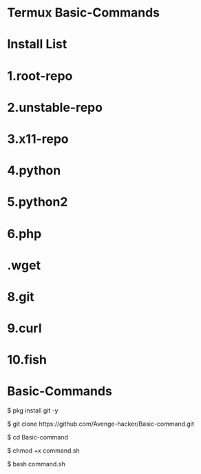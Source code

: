 # Termux Basic-Commands
# Install List 
<h1>1.root-repo</h1>
<h1>2.unstable-repo</h1>
<h1>3.x11-repo</h1>
<h1>4.python</h1>
<h1>5.python2</h1>
<h1>6.php</h1>
<h1>.wget</h1>
<h1>8.git</h1>
<h1>9.curl</h1>
<h1>10.fish</h1>
<h1>Basic-Commands</h1>
<p>$ pkg install git -y</p>
<p>$ git clone https://github.com/Avenge-hacker/Basic-command.git</p>
<p>$ cd Basic-command</p>
<p>$ chmod +x command.sh</p>
<p>$ bash command.sh</p>
